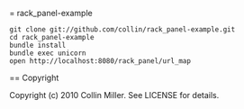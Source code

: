 = rack_panel-example

    git clone git://github.com/collin/rack_panel-example.git
    cd rack_panel-example
    bundle install
    bundle exec unicorn
    open http://localhost:8080/rack_panel/url_map

== Copyright

Copyright (c) 2010 Collin Miller. See LICENSE for details.
